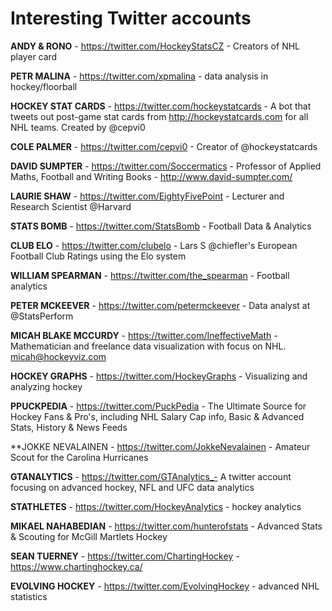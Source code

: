 # Interesting Twitter accounts

**ANDY & RONO** - https://twitter.com/HockeyStatsCZ - Creators of NHL player card

**PETR MALINA** - https://twitter.com/xpmalina - data analysis in hockey/floorball

**HOCKEY STAT CARDS** - https://twitter.com/hockeystatcards - A bot that tweets out post-game stat cards from http://hockeystatcards.com for all NHL teams. Created by @cepvi0

**COLE PALMER** - https://twitter.com/cepvi0 - Creator of @hockeystatcards

**DAVID SUMPTER** - https://twitter.com/Soccermatics - Professor of Applied Maths, Football and Writing Books - http://www.david-sumpter.com/

**LAURIE SHAW** - https://twitter.com/EightyFivePoint - Lecturer and Research Scientist @Harvard


**STATS BOMB** - https://twitter.com/StatsBomb - Football Data & Analytics

**CLUB ELO** - https://twitter.com/clubelo - Lars S @chiefler's European Football Club Ratings using the Elo system

**WILLIAM SPEARMAN** - https://twitter.com/the_spearman - Football analytics

**PETER MCKEEVER** - https://twitter.com/petermckeever - Data analyst at @StatsPerform

**MICAH BLAKE MCCURDY** - https://twitter.com/IneffectiveMath - Mathematician and freelance data visualization with focus on NHL. micah@hockeyviz.com

**HOCKEY GRAPHS** - https://twitter.com/HockeyGraphs - Visualizing and analyzing hockey

**PPUCKPEDIA** - https://twitter.com/PuckPedia - The Ultimate Source for Hockey Fans & Pro's, including NHL Salary Cap info, Basic & Advanced Stats, History & News Feeds

**JOKKE NEVALAINEN - https://twitter.com/JokkeNevalainen - Amateur Scout for the Carolina Hurricanes

**GTANALYTICS** - https://twitter.com/GTAnalytics_- A twitter account focusing on advanced hockey, NFL and UFC data analytics

**STATHLETES** - https://twitter.com/HockeyAnalytics - hockey analytics

**MIKAEL NAHABEDIAN** - https://twitter.com/hunterofstats -  Advanced Stats & Scouting for McGill Martlets Hockey

**SEAN TUERNEY** - https://twitter.com/ChartingHockey -  https://www.chartinghockey.ca/

**EVOLVING HOCKEY** - https://twitter.com/EvolvingHockey - advanced NHL statistics

